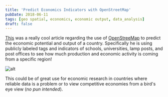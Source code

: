 ```yaml
---
title: 'Predict Economics Indicators with OpenStreetMap'
pubDate: 2018-06-11
tags: [geo spatial, economics, economic output, data_analysis]
draft: false
---
```


[This](https://janakiev.com/blog/osm-predict-economic-indicators/) was a really cool article regarding the use of [OpenStreeMap](https://www.openstreetmap.org)
to predict the economic potential and output of a country. Specifically he is using
publicly labeled tags and indicators of schools, universities, lamp posts, and
post offices to see how much production and economic activity is coming from a
specific region!

![alt](/images/blog_images/Interactive_exploration_careers.png)

This could be of great use for economic research in countries where reliable data is a problem
or to view competitive economies from a bird's eye view (_no pun intended_).
